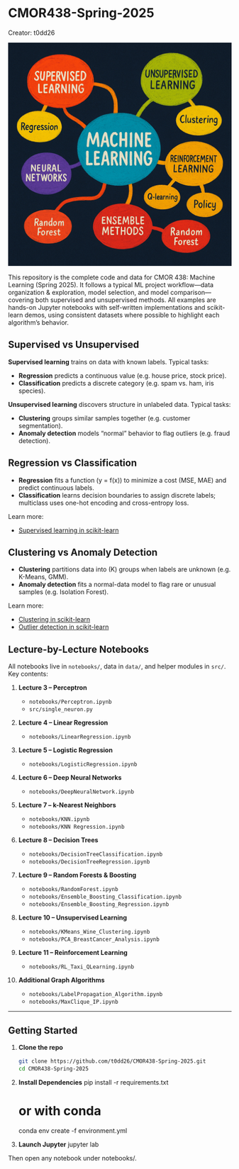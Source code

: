 # CMOR438-Spring-2025  
Creator: t0dd26  

![Machine Learning](machineLearning.jpg)  

This repository is the complete code and data for CMOR 438: Machine Learning (Spring 2025). It follows a typical ML project workflow—data organization & exploration, model selection, and model comparison—covering both supervised and unsupervised methods. All examples are hands-on Jupyter notebooks with self-written implementations and scikit-learn demos, using consistent datasets where possible to highlight each algorithm’s behavior.

## Supervised vs Unsupervised  
**Supervised learning** trains on data with known labels. Typical tasks:  
- **Regression** predicts a continuous value (e.g. house price, stock price).  
- **Classification** predicts a discrete category (e.g. spam vs. ham, iris species).

**Unsupervised learning** discovers structure in unlabeled data. Typical tasks:  
- **Clustering** groups similar samples together (e.g. customer segmentation).  
- **Anomaly detection** models “normal” behavior to flag outliers (e.g. fraud detection).

## Regression vs Classification  
- **Regression** fits a function \(y = f(x)\) to minimize a cost (MSE, MAE) and predict continuous labels.  
- **Classification** learns decision boundaries to assign discrete labels; multiclass uses one-hot encoding and cross-entropy loss.  

Learn more:  
- [Supervised learning in scikit-learn](https://scikit-learn.org/stable/supervised_learning.html#supervised-learning)  

## Clustering vs Anomaly Detection  
- **Clustering** partitions data into \(K\) groups when labels are unknown (e.g. K-Means, GMM).  
- **Anomaly detection** fits a normal-data model to flag rare or unusual samples (e.g. Isolation Forest).  

Learn more:  
- [Clustering in scikit-learn](https://scikit-learn.org/stable/modules/clustering.html#clustering)  
- [Outlier detection in scikit-learn](https://scikit-learn.org/stable/modules/outlier_detection.html)  

## Lecture-by-Lecture Notebooks  
All notebooks live in `notebooks/`, data in `data/`, and helper modules in `src/`. Key contents:

1. **Lecture 3 – Perceptron**  
   - `notebooks/Perceptron.ipynb`  
   - `src/single_neuron.py`

2. **Lecture 4 – Linear Regression**  
   - `notebooks/LinearRegression.ipynb`

3. **Lecture 5 – Logistic Regression**  
   - `notebooks/LogisticRegression.ipynb`

4. **Lecture 6 – Deep Neural Networks**  
   - `notebooks/DeepNeuralNetwork.ipynb`

5. **Lecture 7 – k-Nearest Neighbors**  
   - `notebooks/KNN.ipynb`  
   - `notebooks/KNN Regression.ipynb`

6. **Lecture 8 – Decision Trees**  
   - `notebooks/DecisionTreeClassification.ipynb`  
   - `notebooks/DecisionTreeRegression.ipynb`

7. **Lecture 9 – Random Forests & Boosting**  
   - `notebooks/RandomForest.ipynb`  
   - `notebooks/Ensemble_Boosting_Classification.ipynb`  
   - `notebooks/Ensemble_Boosting_Regression.ipynb`

8. **Lecture 10 – Unsupervised Learning**  
   - `notebooks/KMeans_Wine_Clustering.ipynb`  
   - `notebooks/PCA_BreastCancer_Analysis.ipynb`

9. **Lecture 11 – Reinforcement Learning**  
   - `notebooks/RL_Taxi_QLearning.ipynb`

10. **Additional Graph Algorithms**  
    - `notebooks/LabelPropagation_Algorithm.ipynb`  
    - `notebooks/MaxClique_IP.ipynb`

---

## Getting Started

1. **Clone the repo**  
   ```bash
   git clone https://github.com/t0dd26/CMOR438-Spring-2025.git
   cd CMOR438-Spring-2025

2. **Install Dependencies**
    pip install -r requirements.txt
    # or with conda
    conda env create -f environment.yml

3. **Launch Jupyter**
    jupyter lab

Then open any notebook under notebooks/.